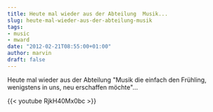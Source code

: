 ```yaml
---
title: Heute mal wieder aus der Abteilung  Musik...
slug: heute-mal-wieder-aus-der-abteilung-musik
tags:
- music
- mward
date: "2012-02-21T08:55:00+01:00"
author: marvin
draft: false
---
```

Heute mal wieder aus der Abteilung "Musik die einfach den Frühling,
wenigstens in uns, neu erschaffen möchte"...

{{< youtube RjkH40Mx0bc >}}
